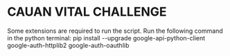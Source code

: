 # CAUAN VITAL CHALLENGE
Some extensions are required to run the script. Run the following command in the python terminal: pip install --upgrade google-api-python-client google-auth-httplib2 google-auth-oauthlib
